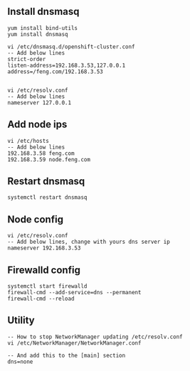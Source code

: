 ## Install dnsmasq
```
yum install bind-utils
yum install dnsmasq

vi /etc/dnsmasq.d/openshift-cluster.conf
-- Add below lines
strict-order
listen-address=192.168.3.53,127.0.0.1
address=/feng.com/192.168.3.53


vi /etc/resolv.conf
-- Add below lines
nameserver 127.0.0.1

```

## Add node ips
```
vi /etc/hosts
-- Add below lines
192.168.3.58 feng.com
192.168.3.59 node.feng.com

```

## Restart dnsmasq
```
systemctl restart dnsmasq
```

## Node config
```
vi /etc/resolv.conf
-- Add below lines, change with yours dns server ip
nameserver 192.168.3.53
```

## Firewalld config
```
systemctl start firewalld
firewall-cmd --add-service=dns --permanent
firewall-cmd --reload
```


## Utility
```
-- How to stop NetworkManager updating /etc/resolv.conf
vi /etc/NetworkManager/NetworkManager.conf

-- And add this to the [main] section
dns=none
```